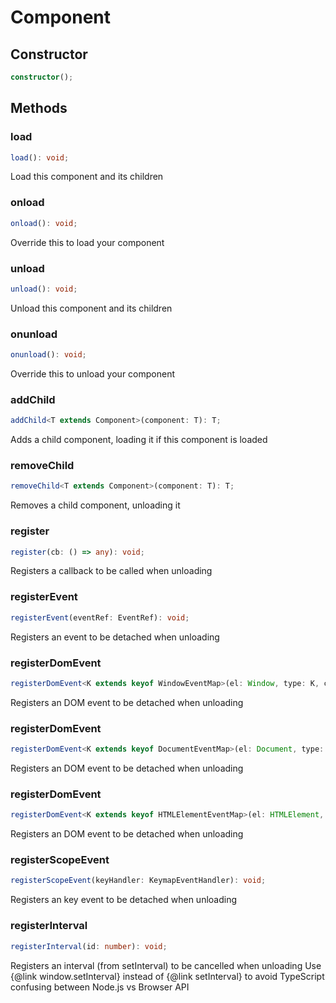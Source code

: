 # Component

## Constructor

```ts
constructor();
```

## Methods

### load

```ts
load(): void;
```

Load this component and its children

### onload

```ts
onload(): void;
```

Override this to load your component

### unload

```ts
unload(): void;
```

Unload this component and its children

### onunload

```ts
onunload(): void;
```

Override this to unload your component

### addChild

```ts
addChild<T extends Component>(component: T): T;
```

Adds a child component, loading it if this component is loaded

### removeChild

```ts
removeChild<T extends Component>(component: T): T;
```

Removes a child component, unloading it

### register

```ts
register(cb: () => any): void;
```

Registers a callback to be called when unloading

### registerEvent

```ts
registerEvent(eventRef: EventRef): void;
```

Registers an event to be detached when unloading

### registerDomEvent

```ts
registerDomEvent<K extends keyof WindowEventMap>(el: Window, type: K, callback: (this: HTMLElement, ev: WindowEventMap[K]) => any): void;
```

Registers an DOM event to be detached when unloading

### registerDomEvent

```ts
registerDomEvent<K extends keyof DocumentEventMap>(el: Document, type: K, callback: (this: HTMLElement, ev: DocumentEventMap[K]) => any): void;
```

Registers an DOM event to be detached when unloading

### registerDomEvent

```ts
registerDomEvent<K extends keyof HTMLElementEventMap>(el: HTMLElement, type: K, callback: (this: HTMLElement, ev: HTMLElementEventMap[K]) => any): void;
```

Registers an DOM event to be detached when unloading

### registerScopeEvent

```ts
registerScopeEvent(keyHandler: KeymapEventHandler): void;
```

Registers an key event to be detached when unloading

### registerInterval

```ts
registerInterval(id: number): void;
```

Registers an interval (from setInterval) to be cancelled when unloading
Use {@link window.setInterval} instead of {@link setInterval} to avoid TypeScript confusing between Node.js vs Browser API
